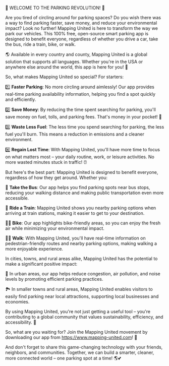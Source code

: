 🚨 WELCOME TO THE PARKING REVOLUTION! 🚨

Are you tired of circling around for parking spaces? Do you wish there was a way to find parking faster, save money, and reduce your environmental impact? Look no further! Mapping United is here to transform the way we park our vehicles. This 100% free, open-source smart parking app is designed to benefit everyone, regardless of whether you drive a car, take the bus, ride a train, bike, or walk.

🌎 Available in every country and county, Mapping United is a global solution that supports all languages. Whether you're in the USA or anywhere else around the world, this app is here for you! 🌟

So, what makes Mapping United so special? For starters:

1️⃣ **Faster Parking**: No more circling around aimlessly! Our app provides real-time parking availability information, helping you find a spot quickly and efficiently.

2️⃣ **Save Money**: By reducing the time spent searching for parking, you'll save money on fuel, tolls, and parking fees. That's money in your pocket! 💸

3️⃣ **Waste Less Fuel**: The less time you spend searching for parking, the less fuel you'll burn. This means a reduction in emissions and a cleaner environment.

4️⃣ **Regain Lost Time**: With Mapping United, you'll have more time to focus on what matters most – your daily routine, work, or leisure activities. No more wasted minutes stuck in traffic! ⏰

But here's the best part: Mapping United is designed to benefit everyone, regardless of how they get around. Whether you:

🚌 **Take the Bus**: Our app helps you find parking spots near bus stops, reducing your walking distance and making public transportation even more accessible.

🚂 **Ride a Train**: Mapping United shows you nearby parking options when arriving at train stations, making it easier to get to your destination.

🚴‍♂️ **Bike**: Our app highlights bike-friendly areas, so you can enjoy the fresh air while minimizing your environmental impact.

🏃‍♀️ **Walk**: With Mapping United, you'll have real-time information on pedestrian-friendly routes and nearby parking options, making walking a more enjoyable experience.

In cities, towns, and rural areas alike, Mapping United has the potential to make a significant positive impact:

🌆 In urban areas, our app helps reduce congestion, air pollution, and noise levels by promoting efficient parking practices.

🏞️ In smaller towns and rural areas, Mapping United enables visitors to easily find parking near local attractions, supporting local businesses and economies.

By using Mapping United, you're not just getting a useful tool – you're contributing to a global community that values sustainability, efficiency, and accessibility. 🌟

So, what are you waiting for? Join the Mapping United movement by downloading our app from https://www.mapping-united.com! 📲

And don't forget to share this game-changing technology with your friends, neighbors, and communities. Together, we can build a smarter, cleaner, more connected world – one parking spot at a time! 🌎💕